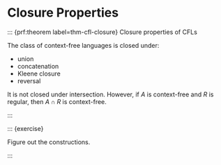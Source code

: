# Closure Properties

::: {prf:theorem label=thm-cfl-closure} Closure properties of CFLs

The class of context-free languages is closed under:

- union
- concatenation
- Kleene closure
- reversal

It is not closed under intersection. However, if $A$ is context-free and
$R$ is regular, then $A \cap R$ is context-free.

:::

::: {exercise}

Figure out the constructions.

:::
